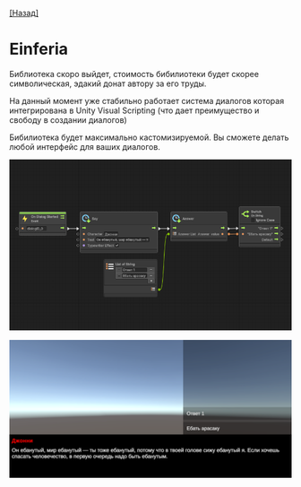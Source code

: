 [[Назад]](../main.md)

# Einferia

Библиотека скоро выйдет, стоимость бибилиотеки будет скорее символическая, эдакий донат автору за его труды.

На данный момент уже стабильно работает система диалогов которая интегрирована в Unity Visual Scripting (что дает преимущество и свободу в создании диалогов)

Бибилиотека будет максимально кастомизируемой. Вы сможете делать любой интерфейс для ваших диалогов.

![](./EinferiaDemo.png)

![](./EinferiaDemo2.png)